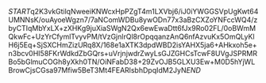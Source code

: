$START$q2K3vkGtilqNweeiKNWcxHpPZgT4m1LXVbj6/iJ0iYWGGSVpUgKwt64UMNNsK/ouAyoeWgzn7/7aNComWDBu8ywODn77x3aBzCXZoYNFccWQ4/zbyCTIqMbYxLX+zXHKg9juXiaSWgN2Qx6ewEwaDtt6fJx9Ro02FL/0oBWmMQkwFc+UzYrCfymlTvyvPM/tVzGjnlrQl8rOpqqanzAnQ6nfAzvuKx5OmQLyKlH6j5Eq+SjSXCHmZizURq8X/168e1aXTK3dpdWBD2isYAHX5ja6+AHkxoh5e+n3bcv0HI58FKrWdkdZbGQrs+uVrjnjwdrZwyLsGJZGHCsTcwF8UVgJSPRMRBo5bGlmuCOGh8yXkh0TN/OiNFabD38+29ZvOJB5GLXU3Ew+M0D5hYjWLBrowCjsCGsa97Mfiw5BeT3Mt4FEARlsbhDpqIdM2JyN$END$